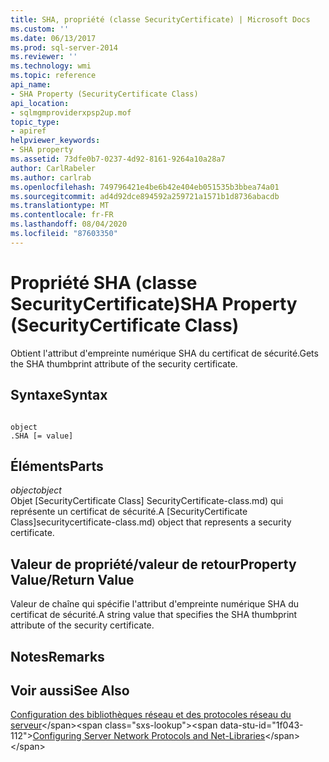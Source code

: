 ```yaml
---
title: SHA, propriété (classe SecurityCertificate) | Microsoft Docs
ms.custom: ''
ms.date: 06/13/2017
ms.prod: sql-server-2014
ms.reviewer: ''
ms.technology: wmi
ms.topic: reference
api_name:
- SHA Property (SecurityCertificate Class)
api_location:
- sqlmgmproviderxpsp2up.mof
topic_type:
- apiref
helpviewer_keywords:
- SHA property
ms.assetid: 73dfe0b7-0237-4d92-8161-9264a10a28a7
author: CarlRabeler
ms.author: carlrab
ms.openlocfilehash: 749796421e4be6b42e404eb051535b3bbea74a01
ms.sourcegitcommit: ad4d92dce894592a259721a1571b1d8736abacdb
ms.translationtype: MT
ms.contentlocale: fr-FR
ms.lasthandoff: 08/04/2020
ms.locfileid: "87603350"
---
```

# <a name="sha-property-securitycertificate-class"></a><span data-ttu-id="1f043-102">Propriété SHA (classe SecurityCertificate)</span><span class="sxs-lookup"><span data-stu-id="1f043-102">SHA Property (SecurityCertificate Class)</span></span>
  <span data-ttu-id="1f043-103">Obtient l'attribut d'empreinte numérique SHA du certificat de sécurité.</span><span class="sxs-lookup"><span data-stu-id="1f043-103">Gets the SHA thumbprint attribute of the security certificate.</span></span>  
  
## <a name="syntax"></a><span data-ttu-id="1f043-104">Syntaxe</span><span class="sxs-lookup"><span data-stu-id="1f043-104">Syntax</span></span>  
  
```  
  
object  
.SHA [= value]  
```  
  
## <a name="parts"></a><span data-ttu-id="1f043-105">Éléments</span><span class="sxs-lookup"><span data-stu-id="1f043-105">Parts</span></span>  
 <span data-ttu-id="1f043-106">*object*</span><span class="sxs-lookup"><span data-stu-id="1f043-106">*object*</span></span>  
 <span data-ttu-id="1f043-107">Objet [SecurityCertificate Class] SecurityCertificate-class.md) qui représente un certificat de sécurité.</span><span class="sxs-lookup"><span data-stu-id="1f043-107">A [SecurityCertificate Class]securitycertificate-class.md) object that represents a security certificate.</span></span>  
  
## <a name="property-valuereturn-value"></a><span data-ttu-id="1f043-108">Valeur de propriété/valeur de retour</span><span class="sxs-lookup"><span data-stu-id="1f043-108">Property Value/Return Value</span></span>  
 <span data-ttu-id="1f043-109">Valeur de chaîne qui spécifie l'attribut d'empreinte numérique SHA du certificat de sécurité.</span><span class="sxs-lookup"><span data-stu-id="1f043-109">A string value that specifies the SHA thumbprint attribute of the security certificate.</span></span>  
  
## <a name="remarks"></a><span data-ttu-id="1f043-110">Notes</span><span class="sxs-lookup"><span data-stu-id="1f043-110">Remarks</span></span>  
  
## <a name="see-also"></a><span data-ttu-id="1f043-111">Voir aussi</span><span class="sxs-lookup"><span data-stu-id="1f043-111">See Also</span></span>  
 <span data-ttu-id="1f043-112">[Configuration des bibliothèques réseau et des protocoles réseau du serveur](https://msdn.microsoft.com/library/ms177485\(v=sql.100\).aspx)</span><span class="sxs-lookup"><span data-stu-id="1f043-112">[Configuring Server Network Protocols and Net-Libraries](https://msdn.microsoft.com/library/ms177485\(v=sql.100\).aspx)</span></span>  
  
  
